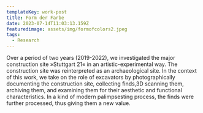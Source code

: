 ```yaml
---
templateKey: work-post
title: Form der Farbe
date: 2023-07-14T11:03:13.159Z
featuredimage: assets/img/formofcolors2.jpeg
tags:
  - Research
---
```

Over a period of two years (2019-2022), we investigated the major construction site »Stuttgart 21« in an artistic-experimental way. The construction site was reinterpreted as an archaeological site. In the context of this work, we take on the role of excavators by photographically documenting the construction site, collecting finds,3D scanning them, archiving them, and examining them for their aesthetic and functional characteristics. In a kind of modern palimpsesting process, the finds were further processed, thus giving them a new value.